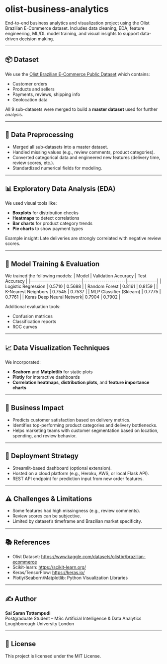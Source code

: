 # olist-business-analytics
End-to-end business analytics and visualization project using the Olist Brazilian E-Commerce dataset. Includes data cleaning, EDA, feature engineering, ML/DL model training, and visual insights to support data-driven decision making.

---

## 📦 Dataset

We use the [Olist Brazilian E-Commerce Public Dataset](https://www.kaggle.com/datasets/olistbr/brazilian-ecommerce) which contains:
- Customer orders
- Products and sellers
- Payments, reviews, shipping info
- Geolocation data

All 9 sub-datasets were merged to build a **master dataset** used for further analysis.

---

## 🧹 Data Preprocessing

- Merged all sub-datasets into a master dataset.
- Handled missing values (e.g., review comments, product categories).
- Converted categorical data and engineered new features (delivery time, review scores, etc.).
- Standardized numerical fields for modeling.

---

## 📊 Exploratory Data Analysis (EDA)

We used visual tools like:
- **Boxplots** for distribution checks
- **Heatmaps** to detect correlations
- **Bar charts** for product category trends
- **Pie charts** to show payment types

Example insight: Late deliveries are strongly correlated with negative review scores.

---

## 🤖 Model Training & Evaluation

We trained the following models:
| Model                    | Validation Accuracy | Test Accuracy |
|--------------------------|---------------------|---------------|
| Logistic Regression      | 0.5710              | 0.5688        |
| Random Forest            | 0.8161              | 0.8159        |
| K-Nearest Neighbors      | 0.7545              | 0.7537        |
| MLP Classifier (Sklearn) | 0.7775              | 0.7761        |
| Keras Deep Neural Network| 0.7904              | 0.7902        |

Additional evaluation tools:
- Confusion matrices
- Classification reports
- ROC curves

---

## 📈 Data Visualization Techniques

We incorporated:
- **Seaborn** and **Matplotlib** for static plots
- **Plotly** for interactive dashboards
- **Correlation heatmaps**, **distribution plots**, and **feature importance charts**

---

## 💼 Business Impact

- Predicts customer satisfaction based on delivery metrics.
- Identifies top-performing product categories and delivery bottlenecks.
- Helps marketing teams with customer segmentation based on location, spending, and review behavior.

---

## 🚀 Deployment Strategy

- Streamlit-based dashboard (optional extension).
- Hosted on a cloud platform (e.g., Heroku, AWS, or local Flask API).
- REST API endpoint for prediction input from new order features.

---

## ⚠️ Challenges & Limitations

- Some features had high missingness (e.g., review comments).
- Review scores can be subjective.
- Limited by dataset’s timeframe and Brazilian market specificity.

---

## 📚 References

- Olist Dataset: https://www.kaggle.com/datasets/olistbr/brazilian-ecommerce
- Scikit-learn: https://scikit-learn.org/
- Keras/TensorFlow: https://keras.io/
- Plotly/Seaborn/Matplotlib: Python Visualization Libraries

---

## ✍️ Author

**Sai Saran Tottempudi**  
Postgraduate Student – MSc Artificial Intelligence & Data Analytics  
Loughborough University London

---

## 🧾 License

This project is licensed under the MIT License.
